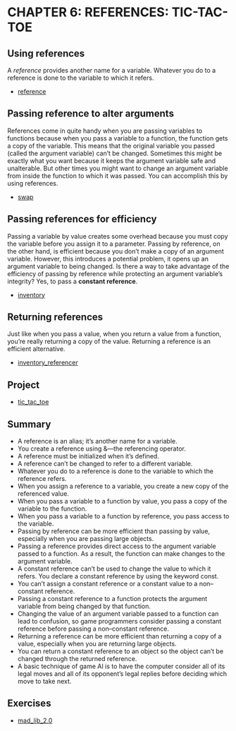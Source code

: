 # CHAPTER 6: REFERENCES: TIC-TAC-TOE

## Using references

A *reference* provides another name for a variable. Whatever you do to a reference is done to the variable to which it refers.

- [reference](reference.cc)

## Passing reference to alter arguments

References come in quite handy when you are passing variables to functions because when you pass a variable to a function, the function gets a copy of the variable. This means that the original variable you passed (called the argument variable) can’t be changed. Sometimes this might be exactly what you want because it keeps the argument variable safe and unalterable. But other times you might want to change an argument variable from inside the function to which it was passed. You can accomplish this by using references.

- [swap](swap.cc)

## Passing references for efficiency

Passing a variable by value creates some overhead because you must copy the variable before you assign it to a parameter. Passing by reference, on the other hand, is efficient because you don’t make a copy of an argument variable. However, this introduces a potential problem, it opens up an argument variable to being changed. Is there a way to take advantage of the efficiency of passing by reference while protecting an argument variable’s integrity? Yes, to pass a **constant reference**.

- [inventory](inventory.cc)

## Returning references

Just like when you pass a value, when you return a value from a function, you’re really returning a copy of the value. Returning a reference is an efficient alternative.

- [inventory_referencer](inventory_referencer.cc)


## Project

- [tic_tac_toe](tic_tac_toe.cc)


## Summary
 - A reference is an alias; it’s another name for a variable.
 - You create a reference using &—the referencing operator.
 - A reference must be initialized when it’s defined.
 - A reference can’t be changed to refer to a different variable.
 - Whatever you do to a reference is done to the variable to which the reference refers.
- When you assign a reference to a variable, you create a new copy of the referenced value.
- When you pass a variable to a function by value, you pass a copy of the variable to the function.
- When you pass a variable to a function by reference, you pass access to the variable.
- Passing by reference can be more efficient than passing by value, especially when you are passing large objects.
- Passing a reference provides direct access to the argument variable passed to a function. As a result, the function can make changes to the argument variable.
 - A constant reference can’t be used to change the value to which it refers. You declare a constant reference by using the keyword const.
 - You can’t assign a constant reference or a constant value to a non–constant reference.
 - Passing a constant reference to a function protects the argument variable from being changed by that function.
 - Changing the value of an argument variable passed to a function can lead to confusion, so game programmers consider passing a constant reference before passing a non–constant reference.
 - Returning a reference can be more efficient than returning a copy of a value, especially when you are returning large objects.
 - You can return a constant reference to an object so the object can’t be changed through the returned reference.
 - A basic technique of game AI is to have the computer consider all of its legal moves and all of its opponent’s legal replies before deciding which move to take next.

## Exercises

- [mad_lib_2.0](mad_lib_2.0.cc)
